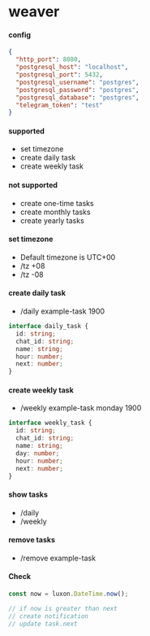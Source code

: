 # weaver

#### config

```json
{
  "http_port": 8080,
  "postgresql_host": "localhost",
  "postgresql_port": 5432,
  "postgresql_username": "postgres",
  "postgresql_password": "postgres",
  "postgresql_database": "postgres",
  "telegram_token": "test"
}
```

#### supported

- set timezone
- create daily task
- create weekly task

#### not supported

- create one-time tasks
- create monthly tasks
- create yearly tasks

#### set timezone

- Default timezone is UTC+00
- /tz +08
- /tz -08

#### create daily task

- /daily example-task 1900

```ts
interface daily_task {
  id: string;
  chat_id: string;
  name: string;
  hour: number;
  next: number;
}
```

#### create weekly task

- /weekly example-task monday 1900

```ts
interface weekly_task {
  id: string;
  chat_id: string;
  name: string;
  day: number;
  hour: number;
  next: number;
}
```

#### show tasks

- /daily
- /weekly

#### remove tasks

- /remove example-task

#### Check

```js
const now = luxon.DateTime.now();

// if now is greater than next
// create notification
// update task.next

```